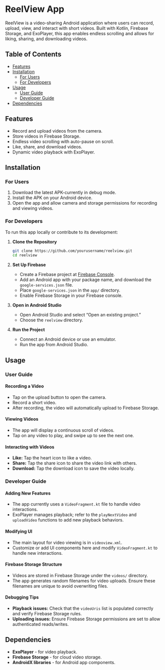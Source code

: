 # ReelView App

ReelView is a video-sharing Android application where users can record, upload, view, and interact with short videos. Built with Kotlin, Firebase Storage, and ExoPlayer, this app enables endless scrolling and allows for liking, sharing, and downloading videos.

## Table of Contents
- [Features](#features)
- [Installation](#installation)
  - [For Users](#for-users)
  - [For Developers](#for-developers)
- [Usage](#usage)
  - [User Guide](#user-guide)
  - [Developer Guide](#developer-guide)
- [Dependencies](#dependencies)

## Features
- Record and upload videos from the camera.
- Store videos in Firebase Storage.
- Endless video scrolling with auto-pause on scroll.
- Like, share, and download videos.
- Dynamic video playback with ExoPlayer.

## Installation

### For Users
1. Download the latest APK-currently in debug mode.
2. Install the APK on your Android device.
3. Open the app and allow camera and storage permissions for recording and viewing videos.

### For Developers
To run this app locally or contribute to its development:

1. **Clone the Repository**
    ```bash
    git clone https://github.com/yourusername/reelview.git
    cd reelview
    ```

2. **Set Up Firebase**
    - Create a Firebase project at [Firebase Console](https://console.firebase.google.com/).
    - Add an Android app with your package name, and download the `google-services.json` file.
    - Place `google-services.json` in the `app/` directory.
    - Enable Firebase Storage in your Firebase console.

3. **Open in Android Studio**
    - Open Android Studio and select “Open an existing project.”
    - Choose the `reelview` directory.

4. **Run the Project**
    - Connect an Android device or use an emulator.
    - Run the app from Android Studio.

## Usage

### User Guide

#### Recording a Video
- Tap on the upload button to open the camera.
- Record a short video.
- After recording, the video will automatically upload to Firebase Storage.

#### Viewing Videos
- The app will display a continuous scroll of videos.
- Tap on any video to play, and swipe up to see the next one.

#### Interacting with Videos
- **Like:** Tap the heart icon to like a video.
- **Share:** Tap the share icon to share the video link with others.
- **Download:** Tap the download icon to save the video locally.

### Developer Guide

#### Adding New Features
- The app currently uses a `VideoFragment.kt` file to handle video interactions.
- ExoPlayer manages playback; refer to the `playNextVideo` and `uploadVideo` functions to add new playback behaviors.

#### Modifying UI
- The main layout for video viewing is in `videoview.xml`.
- Customize or add UI components here and modify `VideoFragment.kt` to handle new interactions.

#### Firebase Storage Structure
- Videos are stored in Firebase Storage under the `videos/` directory.
- The app generates random filenames for video uploads. Ensure these filenames are unique to avoid overwriting files.

#### Debugging Tips
- **Playback issues:** Check that the `videoUris` list is populated correctly and verify Firebase Storage rules.
- **Uploading issues:** Ensure Firebase Storage permissions are set to allow authenticated reads/writes.

## Dependencies
- **ExoPlayer** - for video playback.
- **Firebase Storage** - for cloud video storage.
- **AndroidX libraries** - for Android app components.